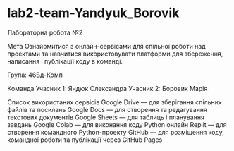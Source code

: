 # lab2-team-Yandyuk_Borovik
Лабораторна робота №2

Мета
Ознайомитися з онлайн-сервісами для спільної роботи над проектами та навчитися використовувати платформи для збереження, написання і публікації коду в команді.

Група:
46Бд-Комп
 
Команда
Учасник 1: Яндюк Олександра
Учасник 2: Боровик Марія

Список використаних сервісів
Google Drive — для зберігання спільних файлів та посилань
Google Docs — для створення та редагування текстових документів
Google Sheets — для таблиць і планування завдань
Google Colab — для виконання коду Python онлайн
Replit — для створення командного Python-проекту
GitHub — для розміщення коду, командної роботи та публікації через GitHub Pages
